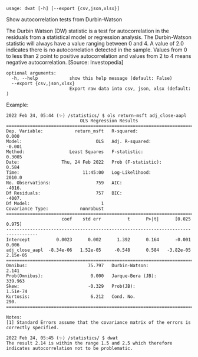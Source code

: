 ```
usage: dwat [-h] [--export {csv,json,xlsx}]
```

Show autocorrelation tests from Durbin-Watson

The Durbin Watson (DW) statistic is a test for autocorrelation in the residuals from a statistical model or regression analysis. The Durbin-Watson statistic will always have a value ranging between 0 and 4. A value of 2.0 indicates there is no autocorrelation detected in the sample. Values from 0 to less than 2 point to positive autocorrelation and values from 2 to 4 means negative autocorrelation. [Source: Investopedia]

```
optional arguments:
  -h, --help            show this help message (default: False)
  --export {csv,json,xlsx}
                        Export raw data into csv, json, xlsx (default: )

```

Example:
```
2022 Feb 24, 05:44 (✨) /statistics/ $ ols return-msft adj_close-aapl
                            OLS Regression Results                            
==============================================================================
Dep. Variable:            return_msft   R-squared:                       0.000
Model:                            OLS   Adj. R-squared:                 -0.001
Method:                 Least Squares   F-statistic:                    0.3005
Date:                Thu, 24 Feb 2022   Prob (F-statistic):              0.584
Time:                        11:45:00   Log-Likelihood:                 2010.0
No. Observations:                 759   AIC:                            -4016.
Df Residuals:                     757   BIC:                            -4007.
Df Model:                           1                                         
Covariance Type:            nonrobust                                         
==================================================================================
                     coef    std err          t      P>|t|      [0.025      0.975]
----------------------------------------------------------------------------------
Intercept          0.0023      0.002      1.392      0.164      -0.001       0.006
adj_close_aapl  -8.34e-06   1.52e-05     -0.548      0.584   -3.82e-05    2.15e-05
==============================================================================
Omnibus:                       75.797   Durbin-Watson:                   2.141
Prob(Omnibus):                  0.000   Jarque-Bera (JB):              339.963
Skew:                          -0.329   Prob(JB):                     1.51e-74
Kurtosis:                       6.212   Cond. No.                         290.
==============================================================================

Notes:
[1] Standard Errors assume that the covariance matrix of the errors is correctly specified.

2022 Feb 24, 05:45 (✨) /statistics/ $ dwat
The result 2.14 is within the range 1.5 and 2.5 which therefore indicates autocorrelation not to be problematic.

```
